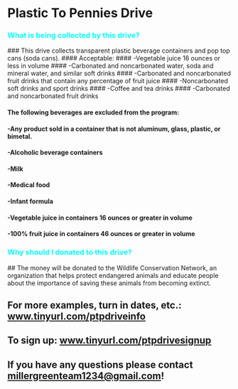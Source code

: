 # Plastic To Pennies Drive

<h3 style="color:cyan">What is being collected by this drive?</h4>
### This drive collects transparent plastic beverage containers and pop top cans (soda cans).
#### Acceptable:
#### -Vegetable juice 16 ounces or less in volume
#### -Carbonated and noncarbonated water, soda and mineral water, and similar soft drinks
#### -Carbonated and noncarbonated fruit drinks that contain any percentage of fruit juice
#### -Noncarbonated soft drinks and sport drinks
#### -Coffee and tea drinks
#### -Carbonated and noncarbonated fruit drinks

#### The following beverages are excluded from the program:
#### -Any product sold in a container that is not aluminum, glass, plastic, or bimetal.
#### -Alcoholic beverage containers 
#### -Milk
#### -Medical food
#### -Infant formula
#### -Vegetable juice in containers 16 ounces or greater in volume
#### -100% fruit juice in containers 46 ounces or greater in volume

<h3 style="color:cyan">Why should I donated to this drive?</h4>
## The money will be donated to the Wildlife Conservation Network, an organization that helps protect endangered animals and educate people about the importance of saving these animals from becoming extinct.

## For more examples, turn in dates, etc.: www.tinyurl.com/ptpdriveinfo

## To sign up: www.tinyurl.com/ptpdrivesignup

## If you have any questions please contact millergreenteam1234@gmail.com!
